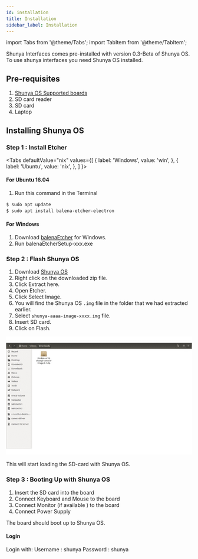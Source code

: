 ```yaml
---
id: installation
title: Installation
sidebar_label: Installation
---
```


import Tabs from '@theme/Tabs';
import TabItem from '@theme/TabItem';

Shunya Interfaces comes pre-installed with version 0.3-Beta of Shunya OS.
To use shunya interfaces you need Shunya OS installed.

## Pre-requisites 
1. [Shunya OS Supported boards](http://releases.shunyaos.org/interfaces-images/)
2. SD card reader 
3. SD card 
4. Laptop 


## Installing Shunya OS 

### Step 1 : Install Etcher 

<Tabs
  defaultValue="nix"
  values={[
    { label: 'Windows', value: 'win', },
    { label: 'Ubuntu', value: 'nix', },
  ]
}>


<TabItem value="nix">

#### For Ubuntu 16.04 
1. Run this command in the Terminal 

```bash
$ sudo apt update
$ sudo apt install balena-etcher-electron
```

</TabItem>
<TabItem value="win">

#### For Windows
1. Download [balenaEtcher](https://www.balena.io/etcher/) for Windows. 
2. Run balenaEtcherSetup-xxx.exe

</TabItem>
</Tabs>

### Step 2 : Flash Shunya OS  

1. Download [Shunya OS](http://releases.shunyaos.org/interfaces-images/)
1. Right click on the downloaded zip file.
1. Click Extract here.
1. Open Etcher.
1. Click Select Image.
1. You will find the Shunya OS `.img` file in the folder that we had extracted earlier. 
1. Select `shunya-aaaa-image-xxxx.img` file.
1. Insert SD card.
1. Click on Flash. 

![Oops! No picture to display](../assets/install.gif)

This will start loading the SD-card with Shunya OS.

### Step 3 :  Booting Up with Shunya OS 
1. Insert the SD card into the board 
2. Connect Keyboard and Mouse to the board 
3. Connect Monitor (if available ) to the board 
4. Connect Power Supply 


The board should boot up to Shunya OS.

#### Login 
Login with:
Username : shunya
Password : shunya 
